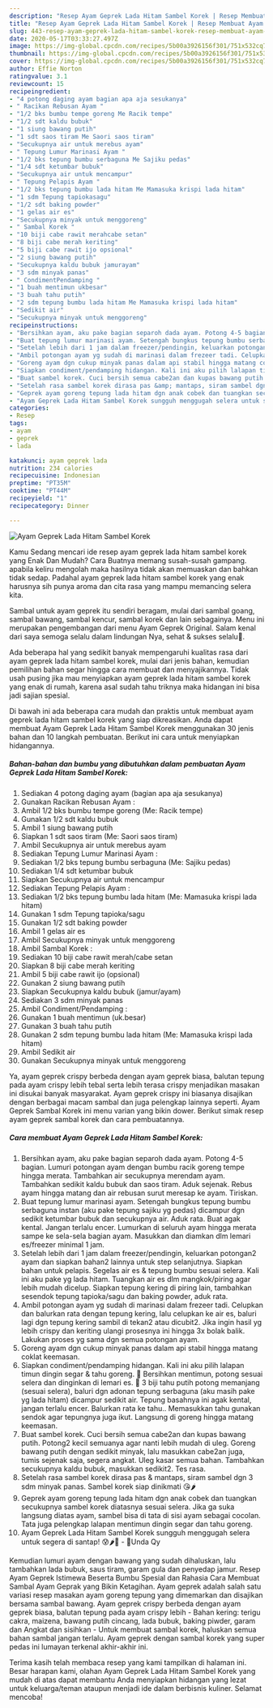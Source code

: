 ```yaml
---
description: "Resep Ayam Geprek Lada Hitam Sambel Korek | Resep Membuat Ayam Geprek Lada Hitam Sambel Korek Yang Lezat"
title: "Resep Ayam Geprek Lada Hitam Sambel Korek | Resep Membuat Ayam Geprek Lada Hitam Sambel Korek Yang Lezat"
slug: 443-resep-ayam-geprek-lada-hitam-sambel-korek-resep-membuat-ayam-geprek-lada-hitam-sambel-korek-yang-lezat
date: 2020-05-17T03:33:27.497Z
image: https://img-global.cpcdn.com/recipes/5b00a3926156f301/751x532cq70/ayam-geprek-lada-hitam-sambel-korek-foto-resep-utama.jpg
thumbnail: https://img-global.cpcdn.com/recipes/5b00a3926156f301/751x532cq70/ayam-geprek-lada-hitam-sambel-korek-foto-resep-utama.jpg
cover: https://img-global.cpcdn.com/recipes/5b00a3926156f301/751x532cq70/ayam-geprek-lada-hitam-sambel-korek-foto-resep-utama.jpg
author: Effie Norton
ratingvalue: 3.1
reviewcount: 15
recipeingredient:
- "4 potong daging ayam bagian apa aja sesukanya"
- " Racikan Rebusan Ayam "
- "1/2 bks bumbu tempe goreng Me Racik tempe"
- "1/2 sdt kaldu bubuk"
- "1 siung bawang putih"
- "1 sdt saos tiram Me Saori saos tiram"
- "Secukupnya air untuk merebus ayam"
- " Tepung Lumur Marinasi Ayam "
- "1/2 bks tepung bumbu serbaguna Me Sajiku pedas"
- "1/4 sdt ketumbar bubuk"
- "Secukupnya air untuk mencampur"
- " Tepung Pelapis Ayam "
- "1/2 bks tepung bumbu lada hitam Me Mamasuka krispi lada hitam"
- "1 sdm Tepung tapiokasagu"
- "1/2 sdt baking powder"
- "1 gelas air es"
- "Secukupnya minyak untuk menggoreng"
- " Sambal Korek "
- "10 biji cabe rawit merahcabe setan"
- "8 biji cabe merah keriting"
- "5 biji cabe rawit ijo opsional"
- "2 siung bawang putih"
- "Secukupnya kaldu bubuk jamurayam"
- "3 sdm minyak panas"
- " CondimentPendamping "
- "1 buah mentimun ukbesar"
- "3 buah tahu putih"
- "2 sdm tepung bumbu lada hitam Me Mamasuka krispi lada hitam"
- "Sedikit air"
- "Secukupnya minyak untuk menggoreng"
recipeinstructions:
- "Bersihkan ayam, aku pake bagian separoh dada ayam. Potong 4-5 bagian. Lumuri potongan ayam dengan bumbu racik goreng tempe hingga merata. Tambahkan air secukupnya merendam ayam. Tambahkan sedikit kaldu bubuk dan saos tiram. Aduk sejenak. Rebus ayam hingga matang dan air rebusan surut meresap ke ayam. Tiriskan."
- "Buat tepung lumur marinasi ayam. Setengah bungkus tepung bumbu serbaguna instan (aku pake tepung sajiku yg pedas) dicampur dgn sedikit ketumbar bubuk dan secukupnya air. Aduk rata. Buat agak kental. Jangan terlalu encer. Lumurkan di seluruh ayam hingga merata sampe ke sela-sela bagian ayam. Masukkan dan diamkan dlm lemari es/freezer minimal 1 jam."
- "Setelah lebih dari 1 jam dalam freezer/pendingin, keluarkan potongan2 ayam dan siapkan bahan2 lainnya untuk step selanjutnya. Siapkan bahan untuk pelapis. Segelas air es &amp; tepung bumbu sesuai selera. Kali ini aku pake yg lada hitam. Tuangkan air es dlm mangkok/piring agar lebih mudah dicelup. Siapkan tepung kering di piring lain, tambahkan sesendok tepung tapioka/sagu dan baking powder, aduk rata."
- "Ambil potongan ayam yg sudah di marinasi dalam frezeer tadi. Celupkan dan balurkan rata dengan tepung kering, lalu celupkan ke air es, baluri lagi dgn tepung kering sambil di tekan2 atau dicubit2. Jika ingin hasil yg lebih crispy dan keriting ulangi prosesnya ini hingga 3x bolak balik. Lakukan proses yg sama dgn semua potongan ayam."
- "Goreng ayam dgn cukup minyak panas dalam api stabil hingga matang coklat keemasan."
- "Siapkan condiment/pendamping hidangan. Kali ini aku pilih lalapan timun dingin segar &amp; tahu goreng. 🥒 Bersihkan mentimun, potong sesuai selera dan dinginkan di lemari es. 🍣 3 biji tahu putih potong memanjang (sesuai selera), baluri dgn adonan tepung serbaguna (aku masih pake yg lada hitam) dicampur sedikit air. Tepung basahnya ini agak kental, jangan terlalu encer. Balurkan rata ke tahu.. Memasukkan tahu gunakan sendok agar tepungnya juga ikut. Langsung di goreng hingga matang keemasan."
- "Buat sambel korek. Cuci bersih semua cabe2an dan kupas bawang putih. Potong2 kecil semuanya agar nanti lebih mudah di uleg. Goreng bawang putih dengan sedikit minyak, lalu masukkan cabe2an juga, tumis sejenak saja, segera angkat. Uleg kasar semua bahan. Tambahkan secukupnya kaldu bubuk, masukkan sedikit2. Tes rasa."
- "Setelah rasa sambel korek dirasa pas &amp; mantaps, siram sambel dgn 3 sdm minyak panas. Sambel korek siap dinikmati 😘🌶️"
- "Geprek ayam goreng tepung lada hitam dgn anak cobek dan tuangkan secukupnya sambel korek diatasnya sesuai selera. Jika ga suka langsung diatas ayam, sambel bisa di tata di sisi ayam sebagai cocolan. Tata juga pelengkap lalapan mentimun dingin segar dan tahu goreng."
- "Ayam Geprek Lada Hitam Sambel Korek sungguh menggugah selera untuk segera di santap! 😰🌶️🍗 - 🌻Unda Qy"
categories:
- Resep
tags:
- ayam
- geprek
- lada

katakunci: ayam geprek lada 
nutrition: 234 calories
recipecuisine: Indonesian
preptime: "PT35M"
cooktime: "PT44M"
recipeyield: "1"
recipecategory: Dinner

---
```



![Ayam Geprek Lada Hitam Sambel Korek](https://img-global.cpcdn.com/recipes/5b00a3926156f301/751x532cq70/ayam-geprek-lada-hitam-sambel-korek-foto-resep-utama.jpg)

Kamu Sedang mencari ide resep ayam geprek lada hitam sambel korek yang Enak Dan Mudah? Cara Buatnya memang susah-susah gampang. apabila keliru mengolah maka hasilnya tidak akan memuaskan dan bahkan tidak sedap. Padahal ayam geprek lada hitam sambel korek yang enak harusnya sih punya aroma dan cita rasa yang mampu memancing selera kita.

Sambal untuk ayam geprek itu sendiri beragam, mulai dari sambal goang, sambal bawang, sambal kencur, sambal korek dan lain sebagainya. Menu ini merupakan pengembangan dari menu Ayam Geprek Original. Salam kenal dari saya semoga selalu dalam lindungan Nya, sehat &amp; sukses selalu🙏.

Ada beberapa hal yang sedikit banyak mempengaruhi kualitas rasa dari ayam geprek lada hitam sambel korek, mulai dari jenis bahan, kemudian pemilihan bahan segar hingga cara membuat dan menyajikannya. Tidak usah pusing jika mau menyiapkan ayam geprek lada hitam sambel korek yang enak di rumah, karena asal sudah tahu triknya maka hidangan ini bisa jadi sajian spesial.


Di bawah ini ada beberapa cara mudah dan praktis untuk membuat ayam geprek lada hitam sambel korek yang siap dikreasikan. Anda dapat membuat Ayam Geprek Lada Hitam Sambel Korek menggunakan 30 jenis bahan dan 10 langkah pembuatan. Berikut ini cara untuk menyiapkan hidangannya.

<!--inarticleads1-->

##### Bahan-bahan dan bumbu yang dibutuhkan dalam pembuatan Ayam Geprek Lada Hitam Sambel Korek:

1. Sediakan 4 potong daging ayam (bagian apa aja sesukanya)
1. Gunakan  Racikan Rebusan Ayam :
1. Ambil 1/2 bks bumbu tempe goreng (Me: Racik tempe)
1. Gunakan 1/2 sdt kaldu bubuk
1. Ambil 1 siung bawang putih
1. Siapkan 1 sdt saos tiram (Me: Saori saos tiram)
1. Ambil Secukupnya air untuk merebus ayam
1. Sediakan  Tepung Lumur Marinasi Ayam :
1. Sediakan 1/2 bks tepung bumbu serbaguna (Me: Sajiku pedas)
1. Sediakan 1/4 sdt ketumbar bubuk
1. Siapkan Secukupnya air untuk mencampur
1. Sediakan  Tepung Pelapis Ayam :
1. Sediakan 1/2 bks tepung bumbu lada hitam (Me: Mamasuka krispi lada hitam)
1. Gunakan 1 sdm Tepung tapioka/sagu
1. Gunakan 1/2 sdt baking powder
1. Ambil 1 gelas air es
1. Ambil Secukupnya minyak untuk menggoreng
1. Ambil  Sambal Korek :
1. Sediakan 10 biji cabe rawit merah/cabe setan
1. Siapkan 8 biji cabe merah keriting
1. Ambil 5 biji cabe rawit ijo (opsional)
1. Gunakan 2 siung bawang putih
1. Siapkan Secukupnya kaldu bubuk (jamur/ayam)
1. Sediakan 3 sdm minyak panas
1. Ambil  Condiment/Pendamping :
1. Gunakan 1 buah mentimun (uk.besar)
1. Gunakan 3 buah tahu putih
1. Gunakan 2 sdm tepung bumbu lada hitam (Me: Mamasuka krispi lada hitam)
1. Ambil Sedikit air
1. Gunakan Secukupnya minyak untuk menggoreng


Ya, ayam geprek crispy berbeda dengan ayam geprek biasa, balutan tepung pada ayam crispy lebih tebal serta lebih terasa crispy menjadikan masakan ini disukai banyak masyarakat. Ayam geprek crispy ini biasanya disajikan dengan berbagai macam sambal dan juga pelengkap lainnya seperti. Ayam Geprek Sambal Korek ini menu varian yang bikin dower. Berikut simak resep ayam geprek sambal korek dan cara pembuatannya. 

<!--inarticleads2-->

##### Cara membuat Ayam Geprek Lada Hitam Sambel Korek:

1. Bersihkan ayam, aku pake bagian separoh dada ayam. Potong 4-5 bagian. Lumuri potongan ayam dengan bumbu racik goreng tempe hingga merata. Tambahkan air secukupnya merendam ayam. Tambahkan sedikit kaldu bubuk dan saos tiram. Aduk sejenak. Rebus ayam hingga matang dan air rebusan surut meresap ke ayam. Tiriskan.
1. Buat tepung lumur marinasi ayam. Setengah bungkus tepung bumbu serbaguna instan (aku pake tepung sajiku yg pedas) dicampur dgn sedikit ketumbar bubuk dan secukupnya air. Aduk rata. Buat agak kental. Jangan terlalu encer. Lumurkan di seluruh ayam hingga merata sampe ke sela-sela bagian ayam. Masukkan dan diamkan dlm lemari es/freezer minimal 1 jam.
1. Setelah lebih dari 1 jam dalam freezer/pendingin, keluarkan potongan2 ayam dan siapkan bahan2 lainnya untuk step selanjutnya. Siapkan bahan untuk pelapis. Segelas air es &amp; tepung bumbu sesuai selera. Kali ini aku pake yg lada hitam. Tuangkan air es dlm mangkok/piring agar lebih mudah dicelup. Siapkan tepung kering di piring lain, tambahkan sesendok tepung tapioka/sagu dan baking powder, aduk rata.
1. Ambil potongan ayam yg sudah di marinasi dalam frezeer tadi. Celupkan dan balurkan rata dengan tepung kering, lalu celupkan ke air es, baluri lagi dgn tepung kering sambil di tekan2 atau dicubit2. Jika ingin hasil yg lebih crispy dan keriting ulangi prosesnya ini hingga 3x bolak balik. Lakukan proses yg sama dgn semua potongan ayam.
1. Goreng ayam dgn cukup minyak panas dalam api stabil hingga matang coklat keemasan.
1. Siapkan condiment/pendamping hidangan. Kali ini aku pilih lalapan timun dingin segar &amp; tahu goreng. 🥒 Bersihkan mentimun, potong sesuai selera dan dinginkan di lemari es. 🍣 3 biji tahu putih potong memanjang (sesuai selera), baluri dgn adonan tepung serbaguna (aku masih pake yg lada hitam) dicampur sedikit air. Tepung basahnya ini agak kental, jangan terlalu encer. Balurkan rata ke tahu.. Memasukkan tahu gunakan sendok agar tepungnya juga ikut. Langsung di goreng hingga matang keemasan.
1. Buat sambel korek. Cuci bersih semua cabe2an dan kupas bawang putih. Potong2 kecil semuanya agar nanti lebih mudah di uleg. Goreng bawang putih dengan sedikit minyak, lalu masukkan cabe2an juga, tumis sejenak saja, segera angkat. Uleg kasar semua bahan. Tambahkan secukupnya kaldu bubuk, masukkan sedikit2. Tes rasa.
1. Setelah rasa sambel korek dirasa pas &amp; mantaps, siram sambel dgn 3 sdm minyak panas. Sambel korek siap dinikmati 😘🌶️
1. Geprek ayam goreng tepung lada hitam dgn anak cobek dan tuangkan secukupnya sambel korek diatasnya sesuai selera. Jika ga suka langsung diatas ayam, sambel bisa di tata di sisi ayam sebagai cocolan. Tata juga pelengkap lalapan mentimun dingin segar dan tahu goreng.
1. Ayam Geprek Lada Hitam Sambel Korek sungguh menggugah selera untuk segera di santap! 😰🌶️🍗 - 🌻Unda Qy


Kemudian lumuri ayam dengan bawang yang sudah dihaluskan, lalu tambahkan lada bubuk, saus tiram, garam gula dan penyedap jamur. Resep Ayam Geprek Istimewa Beserta Bumbu Spesial dan Rahasia Cara Membuat Sambal Ayam Geprak yang Bikin Ketagihan. Ayam geprek adalah salah satu variasi resep masakan ayam goreng tepung yang dimemarkan dan disajikan bersama sambal bawang. Ayam geprek crispy berbeda dengan ayam geprek biasa, balutan tepung pada ayam crispy lebih - Bahan kering: terigu cakra, maizena, bawang putih cincang, lada bubuk, baking piwder, garam dan Angkat dan sisihkan - Untuk membuat sambal korek, haluskan semua bahan sambal jangan terlalu. Ayam geprek dengan sambal korek yang super pedas ini lumayan terkenal akhir-akhir ini. 

Terima kasih telah membaca resep yang kami tampilkan di halaman ini. Besar harapan kami, olahan Ayam Geprek Lada Hitam Sambel Korek yang mudah di atas dapat membantu Anda menyiapkan hidangan yang lezat untuk keluarga/teman ataupun menjadi ide dalam berbisnis kuliner. Selamat mencoba!
